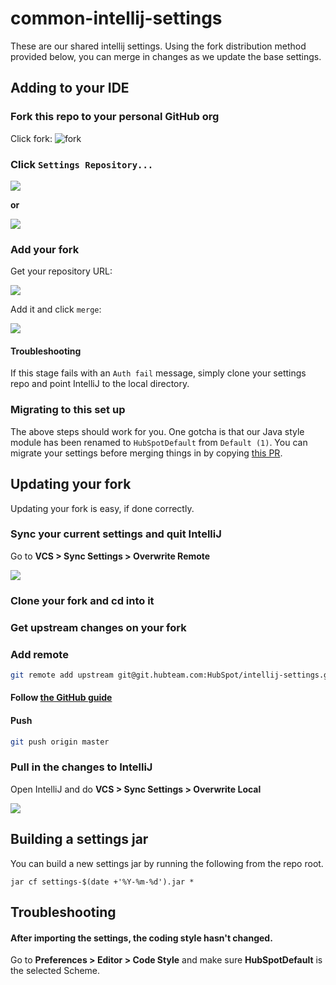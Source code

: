 # common-intellij-settings

These are our shared intellij settings. Using the fork distribution method provided below, you can merge in changes as we update the base settings.

## Adding to your IDE

### Fork this repo to your personal GitHub org
Click fork:
![fork](https://git.hubteam.com/storage/user/589/files/ed4d40a2-73c0-11e8-9d6e-61dec405fd17)

### Click `Settings Repository...`

![](https://git.hubteam.com/storage/user/589/files/59f4b5f0-73c1-11e8-9ccc-2ec5b0b0cdc1)

**or**

![](https://git.hubteam.com/storage/user/589/files/28c5c18a-73c2-11e8-8b89-6d2d1bc11a9f)

### Add your fork

Get your repository URL:

![](https://git.hubteam.com/storage/user/589/files/52882e72-73c2-11e8-8c83-87a1bd4dd963)

Add it and click `merge`:

![](https://git.hubteam.com/storage/user/589/files/64b06e16-73c2-11e8-9b33-19af6a094db8)

#### Troubleshooting
If this stage fails with an `Auth fail` message, simply clone your settings repo and point IntelliJ to the local directory.

### Migrating to this set up

The above steps should work for you. One gotcha is that our Java style module has been renamed to `HubSpotDefault` from `Default (1)`. You can migrate your settings before merging things in by copying [this PR](https://git.hubteam.com/HubSpot/intellij-settings/pull/4).

## Updating your fork

Updating your fork is easy, if done correctly.

### Sync your current settings and quit IntelliJ

Go to **VCS > Sync Settings > Overwrite Remote**

![](https://git.hubteam.com/storage/user/589/files/bef8478e-73c4-11e8-96de-842b31c820ff)

### Clone your fork and cd into it

### Get upstream changes on your fork

### Add remote
```bash
git remote add upstream git@git.hubteam.com:HubSpot/intellij-settings.git
```

#### Follow [the GitHub guide](https://help.github.com/articles/syncing-a-fork/)

#### Push
```bash
git push origin master
```

### Pull in the changes to IntelliJ

Open IntelliJ and do **VCS > Sync Settings > Overwrite Local**

![](https://git.hubteam.com/storage/user/589/files/91e84270-73c5-11e8-8d0c-794190ed7bf4)

## Building a settings jar

You can build a new settings jar by running the following from the repo root.
```shell
jar cf settings-$(date +'%Y-%m-%d').jar *
```

## Troubleshooting

#### After importing the settings, the coding style hasn't changed.

Go to **Preferences > Editor > Code Style** and make sure **HubSpotDefault** is the selected Scheme.
